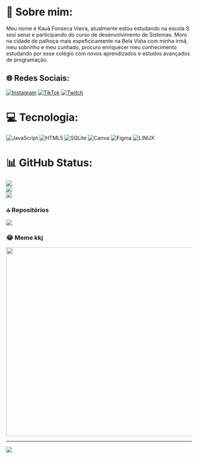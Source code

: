 # 💫 Sobre mim:
Meu nome é Kauã Fonseca Vieira, atualmente estou estudando na escola S sesi senai e participando do curso de desenvolvimento de Sistemas. Moro na cidade de palhoça mais espeficicamente na Bela Vista com minha irmã, meu sobrinho e meu cunhado, procuro enriquecer meu conhecimento estudando por esse colégio com novos aprendizados e estudos avançados de programação. 


## 🌐 Redes Sociais:
[![Instagram](https://img.shields.io/badge/Instagram-%23E4405F.svg?logo=Instagram&logoColor=white)](https://instagram.com/fs.kaua) [![TikTok](https://img.shields.io/badge/TikTok-%23000000.svg?logo=TikTok&logoColor=white)](https://tiktok.com/@fonsecakkj) [![Twitch](https://img.shields.io/badge/Twitch-%239146FF.svg?logo=Twitch&logoColor=white)](https://twitch.tv/prozin2x) 

# 💻 Tecnologia:
![JavaScript](https://img.shields.io/badge/javascript-%23323330.svg?style=for-the-badge&logo=javascript&logoColor=%23F7DF1E) ![HTML5](https://img.shields.io/badge/html5-%23E34F26.svg?style=for-the-badge&logo=html5&logoColor=white) ![SQLite](https://img.shields.io/badge/sqlite-%2307405e.svg?style=for-the-badge&logo=sqlite&logoColor=white) ![Canva](https://img.shields.io/badge/Canva-%2300C4CC.svg?style=for-the-badge&logo=Canva&logoColor=white) 	![Figma](https://img.shields.io/badge/figma-%23F24E1E.svg?style=for-the-badge&logo=figma&logoColor=white) ![LINUX](https://img.shields.io/badge/Linux-FCC624?style=for-the-badge&logo=linux&logoColor=black)
# 📊 GitHub Status:
![](https://github-readme-stats.vercel.app/api?username=kauafonseca331&theme=dark&hide_border=false&include_all_commits=true&count_private=true)<br/>
![](https://github-readme-streak-stats.herokuapp.com/?user=kauafonseca331&theme=dark&hide_border=false)<br/>
![](https://github-readme-stats.vercel.app/api/top-langs/?username=kauafonseca331&theme=dark&hide_border=false&include_all_commits=true&count_private=true&layout=compact)

### 🔝 Repositórios
![](https://github-contributor-stats.vercel.app/api?username=kauafonseca331&limit=5&theme=dark&combine_all_yearly_contributions=true)

### 😂 Meme kkj
<img src="https://rm.up.railway.app/" width="512px"/>

---
[![](https://visitcount.itsvg.in/api?id=kauafonseca331&icon=0&color=0)](https://visitcount.itsvg.in)

<!-- Proudly created with GPRM ( https://gprm.itsvg.in ) -->
